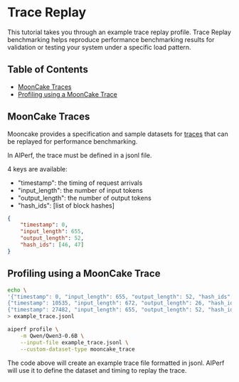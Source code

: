 <!--
SPDX-FileCopyrightText: Copyright (c) 2024-2025 NVIDIA CORPORATION & AFFILIATES. All rights reserved.
SPDX-License-Identifier: Apache-2.0

Licensed under the Apache License, Version 2.0 (the "License");
you may not use this file except in compliance with the License.
You may obtain a copy of the License at

http://www.apache.org/licenses/LICENSE-2.0

Unless required by applicable law or agreed to in writing, software
distributed under the License is distributed on an "AS IS" BASIS,
WITHOUT WARRANTIES OR CONDITIONS OF ANY KIND, either express or implied.
See the License for the specific language governing permissions and
limitations under the License.
-->
# Trace Replay

This tutorial takes you through an example trace replay profile. Trace Replay benchmarking helps reproduce performance benchmarking results for validation or testing your system under a specific load pattern.

## Table of Contents

- [MoonCake Traces](#mooncake-traces)
- [Profiling using a MoonCake Trace](#profiling-using-a-mooncake-trace)

## MoonCake Traces

Mooncake provides a specification and sample datasets for [traces](https://github.com/kvcache-ai/Mooncake?tab=readme-ov-file#-open-source-trace) that can be replayed for performance benchmarking.

In AIPerf, the trace must be defined in a jsonl file.

4 keys are available:
- "timestamp": the timing of request arrivals
- "input_length": the number of input tokens
- "output_length": the number of output tokens
- "hash_ids": [list of block hashes]


<!-- skip -->
```json
{
    "timestamp": 0,
    "input_length": 655,
    "output_length": 52,
    "hash_ids": [46, 47]
}
```



## Profiling using a MoonCake Trace


```bash
echo \
'{"timestamp": 0, "input_length": 655, "output_length": 52, "hash_ids": [46, 47]}
{"timestamp": 10535, "input_length": 672, "output_length": 26, "hash_ids": [46, 47]}
{"timestamp": 27482, "input_length": 655, "output_length": 52, "hash_ids": [46, 47]}' \
> example_trace.jsonl

aiperf profile \
    -m Qwen/Qwen3-0.6B \
	--input-file example_trace.jsonl \
	--custom-dataset-type mooncake_trace
```

The code above will create an example trace file formatted in jsonl. AIPerf will use it to define the dataset and timing to replay the trace.